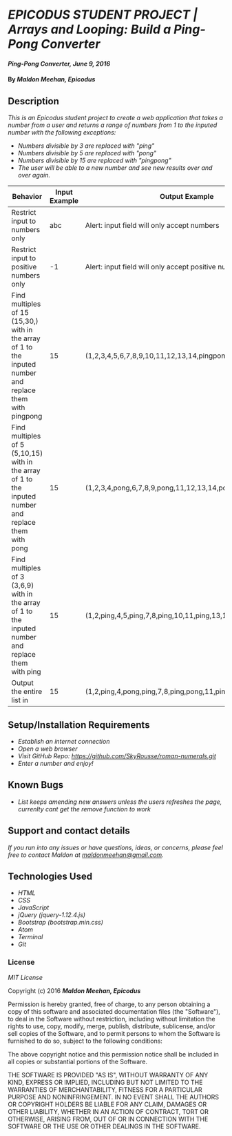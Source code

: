 # _EPICODUS STUDENT PROJECT | Arrays and Looping: Build a Ping-Pong Converter_

#### _Ping-Pong Converter, June 9, 2016_

#### By _**Maldon Meehan, Epicodus**_

## Description

_This is an Epicodus student project to create a web application that takes a number from a user and returns a range of numbers from 1 to the inputed number with the following exceptions:_
* _Numbers divisible by 3 are replaced with "ping"_
* _Numbers divisible by 5 are replaced with "pong"_
* _Numbers divisible by 15 are replaced with "pingpong"_
* _The user will be able to a new number and see new results over and over again._

Behavior  | Input Example | Output Example
------------- | ------------- | -------------
Restrict input to numbers only  | abc | Alert: input field will only accept numbers
Restrict input to positive numbers only  | -1  | Alert: input field will only accept positive numbers
Find multiples of 15 (15,30,) with in the array of 1 to the inputed number and replace them with pingpong | 15 | (1,2,3,4,5,6,7,8,9,10,11,12,13,14,pingpong,)
Find multiples of 5 (5,10,15) with in the array of 1 to the inputed number and replace them with pong | 15 | (1,2,3,4,pong,6,7,8,9,pong,11,12,13,14,pong,)
Find multiples of 3 (3,6,9) with in the array of 1 to the inputed number and replace them with ping | 15 | (1,2,ping,4,5,ping,7,8,ping,10,11,ping,13,14,ping,)
Output the entire list in | 15 |(1,2,ping,4,pong,ping,7,8,ping,pong,11,ping,13,14,pingpong,)

## Setup/Installation Requirements

* _Establish an internet connection_
* _Open a web browser_
* _Visit GitHub Repo: <a href="https://github.com/SkyRousse/roman-numerals.git">https://github.com/SkyRousse/roman-numerals.git</a>_
* _Enter a number and enjoy!_

## Known Bugs

* _List keeps amending new answers unless the users refreshes the page, currenlty cant get the remove function to work_

## Support and contact details

_If you run into any issues or have questions, ideas, or concerns, please feel free to contact Maldon at <a href="mailto:maldonmeehan@gmail.com">maldonmeehan@gmail.com</a>._

## Technologies Used

* _HTML_
* _CSS_
* _JavaScript_
* _jQuery (jquery-1.12.4.js)_
* _Bootstrap (bootstrap.min.css)_
* _Atom_
* _Terminal_
* _Git_

### License

*MIT License*

Copyright (c) 2016 **_Maldon Meehan, Epicodus_**

Permission is hereby granted, free of charge, to any person obtaining a copy of this software and associated documentation files (the "Software"), to deal in the Software without restriction, including without limitation the rights to use, copy, modify, merge, publish, distribute, sublicense, and/or sell copies of the Software, and to permit persons to whom the Software is furnished to do so, subject to the following conditions:

The above copyright notice and this permission notice shall be included in all copies or substantial portions of the Software.

THE SOFTWARE IS PROVIDED "AS IS", WITHOUT WARRANTY OF ANY KIND, EXPRESS OR IMPLIED, INCLUDING BUT NOT LIMITED TO THE WARRANTIES OF MERCHANTABILITY, FITNESS FOR A PARTICULAR PURPOSE AND NONINFRINGEMENT. IN NO EVENT SHALL THE AUTHORS OR COPYRIGHT HOLDERS BE LIABLE FOR ANY CLAIM, DAMAGES OR OTHER LIABILITY, WHETHER IN AN ACTION OF CONTRACT, TORT OR OTHERWISE, ARISING FROM, OUT OF OR IN CONNECTION WITH THE SOFTWARE OR THE USE OR OTHER DEALINGS IN THE SOFTWARE.
